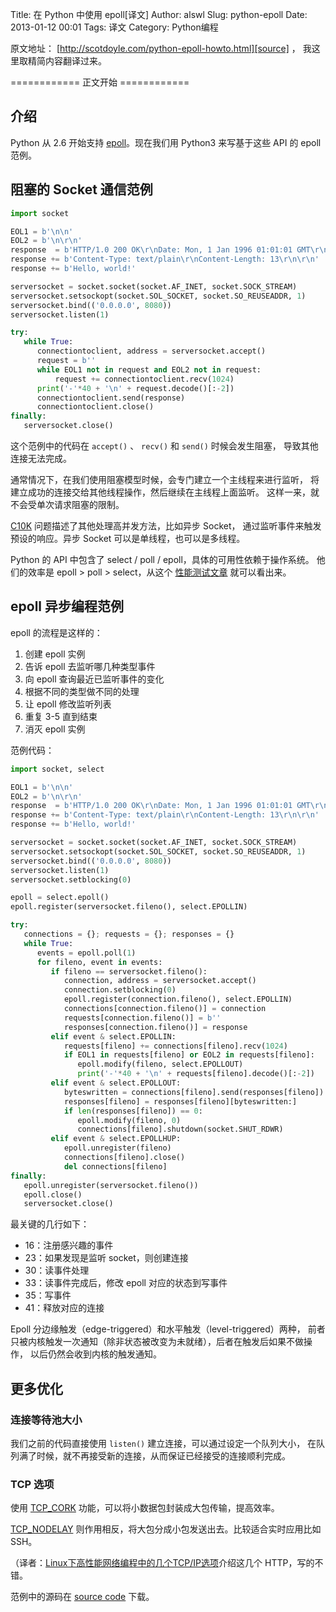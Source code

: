 Title: 在 Python 中使用 epoll[译文]
Author: alswl
Slug: python-epoll
Date: 2013-01-12 00:01
Tags: 译文
Category: Python编程


原文地址： [http://scotdoyle.com/python-epoll-howto.html][source] ，
我这里取精简内容翻译过来。

============ 正文开始 ============ 

## 介绍 ##

Python 从 2.6 开始支持 [epoll][]。现在我们用 Python3 来写基于这些 API
的 epoll 范例。

<!-- more -->

## 阻塞的 Socket 通信范例 ##

``` python
import socket

EOL1 = b'\n\n'
EOL2 = b'\n\r\n'
response  = b'HTTP/1.0 200 OK\r\nDate: Mon, 1 Jan 1996 01:01:01 GMT\r\n'
response += b'Content-Type: text/plain\r\nContent-Length: 13\r\n\r\n'
response += b'Hello, world!'

serversocket = socket.socket(socket.AF_INET, socket.SOCK_STREAM)
serversocket.setsockopt(socket.SOL_SOCKET, socket.SO_REUSEADDR, 1)
serversocket.bind(('0.0.0.0', 8080))
serversocket.listen(1)

try:
   while True:
      connectiontoclient, address = serversocket.accept()
      request = b''
      while EOL1 not in request and EOL2 not in request:
          request += connectiontoclient.recv(1024)
      print('-'*40 + '\n' + request.decode()[:-2])
      connectiontoclient.send(response)
      connectiontoclient.close()
finally:
   serversocket.close()
```

这个范例中的代码在 `accept()` 、 `recv()` 和 `send()` 时候会发生阻塞，
导致其他连接无法完成。

通常情况下，在我们使用阻塞模型时候，会专门建立一个主线程来进行监听，
将建立成功的连接交给其他线程操作，然后继续在主线程上面监听。
这样一来，就不会受单次请求阻塞的限制。

[C10K][] 问题描述了其他处理高并发方法，比如异步 Socket，
通过监听事件来触发预设的响应。异步 Socket 可以是单线程，也可以是多线程。

Python 的 API 中包含了 select / poll / epoll，具体的可用性依赖于操作系统。
他们的效率是 epoll > poll > select，从这个 [性能测试文章][] 就可以看出来。

## epoll 异步编程范例 ##

epoll 的流程是这样的：

1. 创建 epoll 实例
1. 告诉 epoll 去监听哪几种类型事件
1. 向 epoll 查询最近已监听事件的变化
1. 根据不同的类型做不同的处理
1. 让 epoll 修改监听列表
1. 重复 3-5 直到结束
1. 消灭 epoll 实例

范例代码：

``` python
import socket, select

EOL1 = b'\n\n'
EOL2 = b'\n\r\n'
response  = b'HTTP/1.0 200 OK\r\nDate: Mon, 1 Jan 1996 01:01:01 GMT\r\n'
response += b'Content-Type: text/plain\r\nContent-Length: 13\r\n\r\n'
response += b'Hello, world!'

serversocket = socket.socket(socket.AF_INET, socket.SOCK_STREAM)
serversocket.setsockopt(socket.SOL_SOCKET, socket.SO_REUSEADDR, 1)
serversocket.bind(('0.0.0.0', 8080))
serversocket.listen(1)
serversocket.setblocking(0)

epoll = select.epoll()
epoll.register(serversocket.fileno(), select.EPOLLIN)

try:
   connections = {}; requests = {}; responses = {}
   while True:
      events = epoll.poll(1)
      for fileno, event in events:
         if fileno == serversocket.fileno():
            connection, address = serversocket.accept()
            connection.setblocking(0)
            epoll.register(connection.fileno(), select.EPOLLIN)
            connections[connection.fileno()] = connection
            requests[connection.fileno()] = b''
            responses[connection.fileno()] = response
         elif event & select.EPOLLIN:
            requests[fileno] += connections[fileno].recv(1024)
            if EOL1 in requests[fileno] or EOL2 in requests[fileno]:
               epoll.modify(fileno, select.EPOLLOUT)
               print('-'*40 + '\n' + requests[fileno].decode()[:-2])
         elif event & select.EPOLLOUT:
            byteswritten = connections[fileno].send(responses[fileno])
            responses[fileno] = responses[fileno][byteswritten:]
            if len(responses[fileno]) == 0:
               epoll.modify(fileno, 0)
               connections[fileno].shutdown(socket.SHUT_RDWR)
         elif event & select.EPOLLHUP:
            epoll.unregister(fileno)
            connections[fileno].close()
            del connections[fileno]
finally:
   epoll.unregister(serversocket.fileno())
   epoll.close()
   serversocket.close()
```

最关键的几行如下：

* 16：注册感兴趣的事件
* 23：如果发现是监听 socket，则创建连接
* 30：读事件处理
* 33：读事件完成后，修改 epoll 对应的状态到写事件
* 35：写事件
* 41：释放对应的连接

Epoll 分边缘触发（edge-triggered）和水平触发（level-triggered）两种，
前者只被内核触发一次通知（除非状态被改变为未就绪），后者在触发后如果不做操作，
以后仍然会收到内核的触发通知。

## 更多优化 ##

### 连接等待池大小 ##

我们之前的代码直接使用 `listen()` 建立连接，可以通过设定一个队列大小，
在队列满了时候，就不再接受新的连接，从而保证已经接受的连接顺利完成。

### TCP 选项 ###

使用 [TCP\_CORK][] 功能，可以将小数据包封装成大包传输，提高效率。

[TCP\_NODELAY][] 则作用相反，将大包分成小包发送出去。比较适合实时应用比如 SSH。

（译者：[Linux下高性能网络编程中的几个TCP/IP选项][]介绍这几个 HTTP，写的不错。

范例中的源码在 [source code][] 下载。


[source]: http://scotdoyle.com/python-epoll-howto.html
[epoll]: http://linux.die.net/man/4/epoll
[C10K]: http://www.kegel.com/c10k.html
[性能测试文章]: http://lse.sourceforge.net/epoll/index.html
[TCP\_CORK]: http://www.baus.net/on-tcp_cork
[TCP\_NODELAY]: http://www.techrepublic.com/article/tcpip-options-for-high-performance-data-transmission/1050878
[Linux下高性能网络编程中的几个TCP/IP选项]: http://www.uplook.cn/blog/8/81276/
[source code]: http://scotdoyle.com/python-epoll-examples.tar.gz
